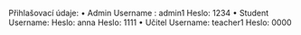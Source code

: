 Přihlašovací údaje: 
•	Admin 
Username : admin1
Heslo: 1234
•	Student
Username: 
Heslo: anna 
Heslo: 1111
•	Učitel 
Username: teacher1
Heslo: 0000
